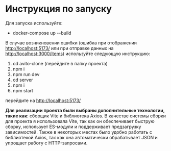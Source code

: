 # Инструкция по запуску

Для запуска используйте:
- docker-compose up --build
  
В случае возникновении ошибки (ошибка при отображении [http://localhost:5173/](http://localhost:5173/) или при отправке данных на [http://localhost:3000/items](http://localhost:3000/items)) используйте следующую инструкцию: 

1. cd avito-clone (перейдите в папку проекта)
2. npm i
3. npm run dev 
4. cd server
5. npm i
6. npm start

перейдите на [http://localhost:5173/](http://localhost:5173/)

**Для реализации проекта были выбраны дополнительные технологии, такие как**: сборщик Vite и библиотека Axios. В качестве системы сборки для проекта я использовала Vite, так как он обеспечивает быструю сборку, использует ES-модули и поддерживает предзагрузку зависимостей. Также в некоторых местах было удобно работать с библиотекой Axios, так как она автоматически обрабатывает JSON и упрощает работу с HTTP-запросами.

